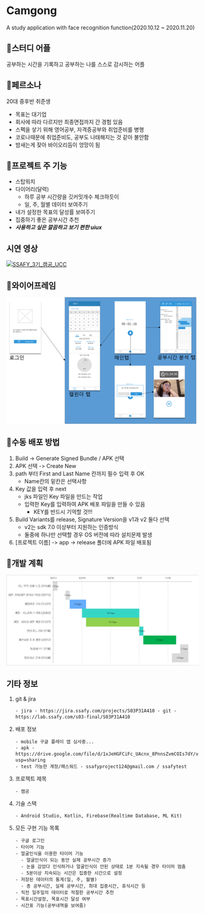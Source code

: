 # Camgong
A study application with face recognition function(2020.10.12 ~ 2020.11.20)

## 🤳스터디 어플

공부하는 시간을 기록하고 공부하는 나를 스스로 감시하는 어플

## 🤷‍페르소나

20대 중후반 취준생

- 목표는 대기업
- 회사에 따라 다르지만 최종면접까지 간 경험 있음
- 스펙을 샇기 위해 영어공부, 자격증공부와 취업준비를 병행
- 코로나때문에 취업준비도, 공부도 나태해지는 것 같아 불안함
- 밤새는게 잦아 바이오리듬이 엉망이 됨

## 🎇프로젝트 주 기능

- 스탑워치
- 다이어리(달력)
    - 하루 공부 시간량을 깃커밋개수 체크하듯이
    - 일, 주, 월별 데이터 보여주기
- 내가 설정한 목표의 달성률 보여주기
- 집중하기 좋은 공부시간 추천
- *****사용하고 싶은 깔끔하고 보기 편한 uiux*****

## 시연 영상

[![SSAFY_3기_캠공_UCC](http://img.youtube.com/vi/7wGEgsYu_O8/0.jpg)](https://youtu.be/7wGEgsYu_O8)

## 👀와이어프레임

![wireframe](https://github.com/OYNee/Camgong/blob/main/res/wireframe.png)


## &#128640;수동 배포 방법 

1. Build -> Generate Signed Bundle / APK 선택
2. APK 선택 -> Create New
3. path 부터 First and Last Name 칸까지 필수 입력 후 OK
   - Name칸의 밑칸은 선택사항
4. Key 값을 입력 후 next
   - jks 파일인 Key 파일을 만드는 작업
   - 입력한 Key를 입력하여 APK 배포 파일을 만들 수 있음
     - KEY를 반드시 기억할 것!!! 
5. Build Variants를 release, Signature Version을 v1과 v2 둘다 선택
   - v2는 sdk 7.0 이상부터 지원하는 인증방식
   - 둘중에 하나만 선택할 경우 OS 버전에 따라 설치문제 발생 
6. [프로젝트 이름] -> app -> release 폴더에 APK 파일 배포됨



## 📝개발 계획

![gantt_chart](https://github.com/OYNee/Camgong/blob/main/res/gantt_chart.png)

## 기타 정보

1. git & jira

   ```
   - jira - https://jira.ssafy.com/projects/S03P31A410 - git - https://lab.ssafy.com/s03-final/S03P31A410
   ```

2. 배포 정보

   ```
   - mobile 구글 플레이 앱 심사중... 
   - apk - https://drive.google.com/file/d/1xJeHGFCiFc_UAcnx_8PnnsZvmCOIs7dY/view?usp=sharing 
   - test 가능한 계정/패스워드 - ssafyproject124@gmail.com / ssafytest
   ```

3. 프로젝트 제목

   ```
   - 캠공
   ```

4. 기술 스택

   ```
   - Android Studio, Kotlin, Firebase(Realtime Database, ML Kit)
   ```

5. 모든 구현 기능 목록

   ```
   - 구글 로그인
   - 타이머 기능
   - 얼굴인식을 이용한 타이머 기능
     - 얼굴인식이 되는 동안 실제 공부시간 증가
     - 눈을 감았다 인식하거나 얼굴인식이 안된 상태로 1분 지속될 경우 타이머 멈춤
     - 5분이상 지속되는 시간은 집중한 시간으로 설정
   - 저장된 데이터의 통계(일, 주, 월별)
     - 총 공부시간, 실제 공부시간, 최대 집중시간, 휴식시간 등
   - 직전 일주일의 데이터로 적절한 공부시간 추천
   - 목표시간설정, 목표시간 달성 여부
   - 시간표 기능(공부내역을 보여줌)
   ```

